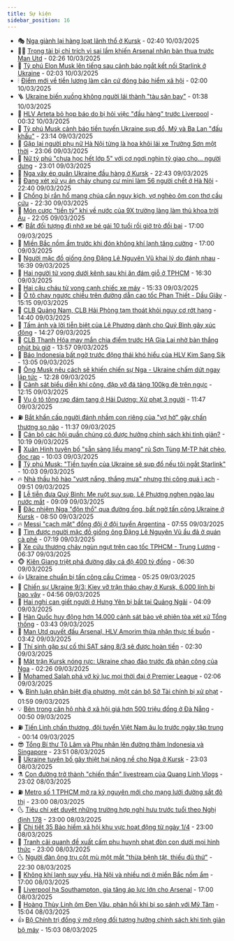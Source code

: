 ```yaml
---
title: Sự kiện
sidebar_position: 16
---
```


<!-- dantri-su-kien:START -->
- 🎭 [Nga giành lại hàng loạt lãnh thổ ở Kursk](https://dantri.com.vn/the-gioi/nga-gianh-lai-hang-loat-lanh-tho-o-kursk-20250310092638228.htm) - 02:40 10/03/2025
- 👨‍🏫 [Trọng tài bị chỉ trích vì sai lầm khiến Arsenal nhận bàn thua trước Man Utd](https://dantri.com.vn/the-thao/trong-tai-bi-chi-trich-vi-sai-lam-khien-arsenal-nhan-ban-thua-truoc-man-utd-20250310083920181.htm) - 02:26 10/03/2025
- 🌮 [Tỷ phú Elon Musk lên tiếng sau cảnh báo ngắt kết nối Starlink ở Ukraine](https://dantri.com.vn/the-gioi/ty-phu-elon-musk-len-tieng-sau-canh-bao-ngat-ket-noi-starlink-o-ukraine-20250310051123062.htm) - 02:03 10/03/2025
- 🕯 [Điểm mới về tiền lương làm căn cứ đóng bảo hiểm xã hội](https://dantri.com.vn/lao-dong-viec-lam/diem-moi-ve-tien-luong-lam-can-cu-dong-bao-hiem-xa-hoi-20250309173615761.htm) - 02:00 10/03/2025
- 🪜 [Ukraine biến xuồng không người lái thành &quot;tàu sân bay&quot;](https://dantri.com.vn/the-gioi/ukraine-bien-xuong-khong-nguoi-lai-thanh-tau-san-bay-20250310081515852.htm) - 01:38 10/03/2025
- 🐘 [HLV Arteta bỏ họp báo do bị hỏi việc &quot;đầu hàng&quot; trước Liverpool](https://dantri.com.vn/the-thao/hlv-arteta-bo-hop-bao-do-bi-hoi-viec-dau-hang-truoc-liverpool-20250310063258630.htm) - 00:32 10/03/2025
- 🤔 [Tỷ phú Musk cảnh báo tiền tuyến Ukraine sụp đổ, Mỹ và Ba Lan &quot;đấu khẩu&quot;](https://dantri.com.vn/the-gioi/ty-phu-musk-canh-bao-tien-tuyen-ukraine-sup-do-my-va-ba-lan-dau-khau-20250310053441549.htm) - 23:14 09/03/2025
- 🧠 [Gặp lại người phụ nữ Hà Nội từng là hoa khôi lái xe Trường Sơn một thời](https://dantri.com.vn/doi-song/gap-lai-nguoi-phu-nu-ha-noi-tung-la-hoa-khoi-lai-xe-truong-son-mot-thoi-20250307134809395.htm) - 23:06 09/03/2025
- 📝 [Nữ tỷ phú &quot;chưa học hết lớp 5&quot; với cơ ngơi nghìn tỷ giao cho... người dưng](https://dantri.com.vn/lao-dong-viec-lam/nu-ty-phu-chua-hoc-het-lop-5-voi-co-ngoi-nghin-ty-giao-cho-nguoi-dung-20250307123906181.htm) - 23:01 09/03/2025
- 🦏 [Nga vây ép quân Ukraine đầu hàng ở Kursk](https://dantri.com.vn/the-gioi/nga-vay-ep-quan-ukraine-dau-hang-o-kursk-20250310033935877.htm) - 22:43 09/03/2025
- 🥰 [Đang xét xử vụ án cháy chung cư mini làm 56 người chết ở Hà Nội](https://dantri.com.vn/phap-luat/dang-xet-xu-vu-an-chay-chung-cu-mini-lam-56-nguoi-chet-o-ha-noi-20250309213709738.htm) - 22:40 09/03/2025
- 🤗 [Chồng bị rắn hổ mang chúa cắn nguy kịch, vợ nghèo ôm con thơ cầu cứu](https://dantri.com.vn/tam-long-nhan-ai/chong-bi-ran-ho-mang-chua-can-nguy-kich-vo-ngheo-om-con-tho-cau-cuu-20250306235916275.htm) - 22:30 09/03/2025
- 🌈 [Món cược &quot;tiền tỷ&quot; khi về nước của 9X trường làng làm thủ khoa trời Âu](https://dantri.com.vn/khoa-hoc/mon-cuoc-tien-ty-khi-ve-nuoc-cua-9x-truong-lang-lam-thu-khoa-troi-au-20250307172309022.htm) - 22:05 09/03/2025
- 🌏 [Bắt đối tượng đi nhờ xe bé gái 10 tuổi rồi giở trò đồi bại](https://dantri.com.vn/phap-luat/bat-doi-tuong-di-nho-xe-be-gai-10-tuoi-roi-gio-tro-doi-bai-20250309225626857.htm) - 17:00 09/03/2025
- 💄 [Miền Bắc nồm ẩm trước khi đón không khí lạnh tăng cường](https://dantri.com.vn/xa-hoi/mien-bac-nom-am-truoc-khi-don-khong-khi-lanh-tang-cuong-20250309204117989.htm) - 17:00 09/03/2025
- 👺 [Người mặc đồ giống ông Đặng Lê Nguyên Vũ khai lý do đánh nhau](https://dantri.com.vn/phap-luat/nguoi-mac-do-giong-ong-dang-le-nguyen-vu-khai-ly-do-danh-nhau-20250309233145759.htm) - 16:39 09/03/2025
- 👹 [Hai người tử vong dưới kênh sau khi ăn đám giỗ ở TPHCM](https://dantri.com.vn/xa-hoi/hai-nguoi-tu-vong-duoi-kenh-sau-khi-an-dam-gio-o-tphcm-20250309230315281.htm) - 16:30 09/03/2025
- 🌊 [Hai cậu cháu tử vong cạnh chiếc xe máy](https://dantri.com.vn/xa-hoi/hai-cau-chau-tu-vong-canh-chiec-xe-may-20250309212943721.htm) - 15:33 09/03/2025
- 🤠 [Ô tô chạy ngược chiều trên đường dẫn cao tốc Phan Thiết - Dầu Giây](https://dantri.com.vn/xa-hoi/o-to-chay-nguoc-chieu-tren-duong-dan-cao-toc-phan-thiet-dau-giay-20250309210718322.htm) - 15:15 09/03/2025
- 🎊 [CLB Quảng Nam, CLB Hải Phòng tạm thoát khỏi nguy cơ rớt hạng](https://dantri.com.vn/the-thao/clb-quang-nam-clb-hai-phong-tam-thoat-khoi-nguy-co-rot-hang-20250309201332247.htm) - 14:40 09/03/2025
- 🐘 [Tấm ảnh và lời tiễn biệt của Lê Phương dành cho Quý Bình gây xúc động](https://dantri.com.vn/giai-tri/tam-anh-va-loi-tien-biet-cua-le-phuong-danh-cho-quy-binh-gay-xuc-dong-20250309211240770.htm) - 14:27 09/03/2025
- 💂 [CLB Thanh Hóa may mắn chia điểm trước HA Gia Lai nhờ bàn thắng phút bù giờ](https://dantri.com.vn/the-thao/clb-thanh-hoa-may-man-chia-diem-truoc-ha-gia-lai-nho-ban-thang-phut-bu-gio-20250309204626426.htm) - 13:57 09/03/2025
- 👹 [Báo Indonesia bất ngờ trước động thái khó hiểu của HLV Kim Sang Sik](https://dantri.com.vn/the-thao/bao-indonesia-bat-ngo-truoc-dong-thai-kho-hieu-cua-hlv-kim-sang-sik-20250309193443573.htm) - 13:05 09/03/2025
- 🦒 [Ông Musk nêu cách sẽ khiến chiến sự Nga - Ukraine chấm dứt ngay lập tức](https://dantri.com.vn/the-gioi/ong-musk-neu-cach-se-khien-chien-su-nga-ukraine-cham-dut-ngay-lap-tuc-20250309184842769.htm) - 12:28 09/03/2025
- 🗽 [Cảnh sát biểu diễn khí công, đập vỡ đá tảng 100kg đè trên ngực](https://dantri.com.vn/xa-hoi/canh-sat-bieu-dien-khi-cong-dap-vo-da-tang-100kg-de-tren-nguc-20250309185241703.htm) - 12:15 09/03/2025
- 💄 [Vụ ô tô tông rạp đám tang ở Hải Dương: Xử phạt 3 người](https://dantri.com.vn/xa-hoi/vu-o-to-tong-rap-dam-tang-o-hai-duong-xu-phat-3-nguoi-20250309171242047.htm) - 11:47 09/03/2025
- ⛽️ [Bắt khẩn cấp người đánh nhầm con riêng của &quot;vợ hờ&quot; gây chấn thương sọ não](https://dantri.com.vn/phap-luat/bat-khan-cap-nguoi-danh-nham-con-rieng-cua-vo-ho-gay-chan-thuong-so-nao-20250309172044888.htm) - 11:37 09/03/2025
- 🥷 [Cán bộ các hội quần chúng có được hưởng chính sách khi tinh giản?](https://dantri.com.vn/noi-vu/can-bo-cac-hoi-quan-chung-co-duoc-huong-chinh-sach-khi-tinh-gian-20250309162216559.htm) - 10:19 09/03/2025
- 🤖 [Xuân Hinh tuyên bố &quot;sẵn sàng liều mạng&quot; rủ Sơn Tùng M-TP hát chèo, đọc rap](https://dantri.com.vn/giai-tri/xuan-hinh-tuyen-bo-san-sang-lieu-mang-ru-son-tung-m-tp-hat-cheo-doc-rap-20250309161402819.htm) - 10:03 09/03/2025
- 🌊 [Tỷ phú Musk: &quot;Tiền tuyến của Ukraine sẽ sụp đổ nếu tôi ngắt Starlink&quot;](https://dantri.com.vn/the-gioi/ty-phu-musk-tien-tuyen-cua-ukraine-se-sup-do-neu-toi-ngat-starlink-20250309164845906.htm) - 10:03 09/03/2025
- 🔥 [Nhà thầu hô hào &quot;vượt nắng, thắng mưa&quot; nhưng thi công quá ì ạch](https://dantri.com.vn/xa-hoi/nha-thau-ho-hao-vuot-nang-thang-mua-nhung-thi-cong-qua-i-ach-20250309155801872.htm) - 09:51 09/03/2025
- 🦏 [Lễ tiễn đưa Quý Bình: Mẹ ruột suy sụp, Lê Phương nghẹn ngào lau nước mắt](https://dantri.com.vn/giai-tri/le-tien-dua-quy-binh-me-ruot-suy-sup-le-phuong-nghen-ngao-lau-nuoc-mat-20250309155029262.htm) - 09:09 09/03/2025
- 🐘 [Đặc nhiệm Nga &quot;độn thổ&quot; qua đường ống, bất ngờ  tấn công Ukraine ở Kursk](https://dantri.com.vn/the-gioi/dac-nhiem-nga-don-tho-qua-duong-ong-bat-ngo-tan-cong-ukraine-o-kursk-20250309151458425.htm) - 08:50 09/03/2025
- 🔥 [Messi &quot;cạch mặt&quot; đồng đội ở đội tuyển Argentina](https://dantri.com.vn/the-thao/messi-cach-mat-dong-doi-o-doi-tuyen-argentina-20250309145542185.htm) - 07:55 09/03/2025
- 💼 [Tìm được người mặc đồ giống ông Đặng Lê Nguyên Vũ ẩu đả ở quán cà phê](https://dantri.com.vn/phap-luat/tim-duoc-nguoi-mac-do-giong-ong-dang-le-nguyen-vu-au-da-o-quan-ca-phe-20250309140148236.htm) - 07:19 09/03/2025
- 🚀 [Xe cứu thương cháy ngùn ngụt trên cao tốc TPHCM - Trung Lương](https://dantri.com.vn/xa-hoi/xe-cuu-thuong-chay-ngun-ngut-tren-cao-toc-tphcm-trung-luong-20250309132753600.htm) - 06:37 09/03/2025
- 🐵 [Kiên Giang triệt phá đường dây cá độ 400 tỷ đồng](https://dantri.com.vn/phap-luat/kien-giang-triet-pha-duong-day-ca-do-400-ty-dong-20250309122255243.htm) - 06:30 09/03/2025
- 👍 [Ukraine chuẩn bị tấn công cầu Crimea](https://dantri.com.vn/the-gioi/ukraine-chuan-bi-tan-cong-cau-crimea-20250309122515643.htm) - 05:25 09/03/2025
- 🚦 [Chiến sự Ukraine 9/3: Kiev vỡ trận tháo chạy ở Kursk, 6.000 lính bị bao vây](https://dantri.com.vn/the-gioi/chien-su-ukraine-93-kiev-vo-tran-thao-chay-o-kursk-6000-linh-bi-bao-vay-20250309103838761.htm) - 04:56 09/03/2025
- 🥸 [Hai nghi can giết người ở Hưng Yên bị bắt tại Quảng Ngãi](https://dantri.com.vn/phap-luat/hai-nghi-can-giet-nguoi-o-hung-yen-bi-bat-tai-quang-ngai-20250309104435443.htm) - 04:09 09/03/2025
- 🥷 [Hàn Quốc huy động hơn 14.000 cảnh sát bảo vệ phiên tòa xét xử Tổng thống](https://dantri.com.vn/the-gioi/han-quoc-huy-dong-hon-14000-canh-sat-bao-ve-phien-toa-xet-xu-tong-thong-20250309103615668.htm) - 03:43 09/03/2025
- 🤡 [Man Utd quyết đấu Arsenal, HLV Amorim thừa nhận thực tế buồn](https://dantri.com.vn/the-thao/man-utd-quyet-dau-arsenal-hlv-amorim-thua-nhan-thuc-te-buon-20250309091915970.htm) - 03:42 09/03/2025
- 🥳 [Thí sinh gặp sự cố thi SAT sáng 8/3 sẽ được hoàn tiền](https://dantri.com.vn/giao-duc/thi-sinh-gap-su-co-thi-sat-sang-83-se-duoc-hoan-tien-20250309085447128.htm) - 02:30 09/03/2025
- 🤩 [Mặt trận Kursk nóng rực: Ukraine chao đảo trước đà phản công của Nga](https://dantri.com.vn/the-gioi/mat-tran-kursk-nong-ruc-ukraine-chao-dao-truoc-da-phan-cong-cua-nga-20250309090452095.htm) - 02:26 09/03/2025
- 🎡 [Mohamed Salah phá vỡ kỷ lục mọi thời đại ở Premier League](https://dantri.com.vn/the-thao/mohamed-salah-pha-vo-ky-luc-moi-thoi-dai-o-premier-league-20250309083826110.htm) - 02:06 09/03/2025
- 🪜 [Bình luận phân biệt địa phương, một cán bộ Sở Tài chính bị xử phạt](https://dantri.com.vn/xa-hoi/binh-luan-phan-biet-dia-phuong-mot-can-bo-so-tai-chinh-bi-xu-phat-20250309082409344.htm) - 01:59 09/03/2025
- 💡 [Bên trong căn hộ nhà ở xã hội giá hơn 500 triệu đồng ở Đà Nẵng](https://dantri.com.vn/bat-dong-san/ben-trong-can-ho-nha-o-xa-hoi-gia-hon-500-trieu-dong-o-da-nang-20250307183657995.htm) - 00:50 09/03/2025
- ⛽️ [Tiến Linh chấn thương, đội tuyển Việt Nam âu lo trước ngày tập trung](https://dantri.com.vn/the-thao/tien-linh-chan-thuong-doi-tuyen-viet-nam-au-lo-truoc-ngay-tap-trung-20250308231750400.htm) - 00:14 09/03/2025
- 😎 [Tổng Bí thư Tô Lâm và Phu nhân lên đường thăm Indonesia và Singapore](https://dantri.com.vn/xa-hoi/tong-bi-thu-to-lam-va-phu-nhan-len-duong-tham-indonesia-va-singapore-20250309065121840.htm) - 23:51 08/03/2025
- 🗽 [Ukraine tuyên bố gây thiệt hại nặng nề cho Nga ở Kursk](https://dantri.com.vn/the-gioi/ukraine-tuyen-bo-gay-thiet-hai-nang-ne-cho-nga-o-kursk-20250309055648093.htm) - 23:03 08/03/2025
- ⚗️ [Con đường trở thành &quot;chiến thần&quot; livestream của Quang Linh Vlogs](https://dantri.com.vn/doi-song/con-duong-tro-thanh-chien-than-livestream-cua-quang-linh-vlogs-20250308142344418.htm) - 23:02 08/03/2025
- ⛽️ [Metro số 1 TPHCM mở ra kỷ nguyên mới cho mạng lưới đường sắt đô thị](https://dantri.com.vn/xa-hoi/metro-so-1-tphcm-mo-ra-ky-nguyen-moi-cho-mang-luoi-duong-sat-do-thi-20250308211628843.htm) - 23:00 08/03/2025
- 🌜 [Tiêu chí xét duyệt những trường hợp nghỉ hưu trước tuổi theo Nghị định 178](https://dantri.com.vn/noi-vu/tieu-chi-xet-duyet-nhung-truong-hop-nghi-huu-truoc-tuoi-theo-nghi-dinh-178-20250308191025056.htm) - 23:00 08/03/2025
- 🦩 [Chi tiết 35 Bảo hiểm xã hội khu vực hoạt động từ ngày 1/4](https://dantri.com.vn/lao-dong-viec-lam/chi-tiet-35-bao-hiem-xa-hoi-khu-vuc-hoat-dong-tu-ngay-14-20250308165928688.htm) - 23:00 08/03/2025
- 🦒 [Tranh cãi quanh đề xuất cấm phụ huynh phạt đòn con dưới mọi hình thức](https://dantri.com.vn/giao-duc/tranh-cai-quanh-de-xuat-cam-phu-huynh-phat-don-con-duoi-moi-hinh-thuc-20250307212506771.htm) - 23:00 08/03/2025
- 🌜 [Người đàn ông trụ cột mù một mắt &quot;thừa bệnh tật, thiếu đủ thứ&quot;](https://dantri.com.vn/tam-long-nhan-ai/nguoi-dan-ong-tru-cot-mu-mot-mat-thua-benh-tat-thieu-du-thu-20250305221955147.htm) - 22:30 08/03/2025
- 🐎 [Không khí lạnh suy yếu, Hà Nội và nhiều nơi ở miền Bắc nồm ẩm](https://dantri.com.vn/xa-hoi/khong-khi-lanh-suy-yeu-ha-noi-va-nhieu-noi-o-mien-bac-nom-am-20250308200359147.htm) - 17:00 08/03/2025
- 🌋 [Liverpool hạ Southampton, gia tăng áp lực lớn cho Arsenal](https://dantri.com.vn/the-thao/liverpool-ha-southampton-gia-tang-ap-luc-lon-cho-arsenal-20250308235423701.htm) - 17:00 08/03/2025
- 🧰 [Hoàng Thùy Linh ôm Đen Vâu, phản hồi khi bị so sánh với Mỹ Tâm](https://dantri.com.vn/giai-tri/hoang-thuy-linh-om-den-vau-phan-hoi-khi-bi-so-sanh-voi-my-tam-20250308184124214.htm) - 15:04 08/03/2025
- 👍 [Bộ Chính trị đồng ý mở rộng đối tượng hưởng chính sách khi tinh giản bộ máy](https://dantri.com.vn/noi-vu/bo-chinh-tri-dong-y-mo-rong-doi-tuong-huong-chinh-sach-khi-tinh-gian-bo-may-20250308215443274.htm) - 15:03 08/03/2025<!-- dantri-su-kien:END -->
